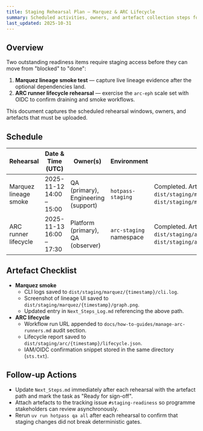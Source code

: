 ```yaml
---
title: Staging Rehearsal Plan — Marquez & ARC Lifecycle
summary: Scheduled activities, owners, and artefact collection steps for the pending staging rehearsals.
last_updated: 2025-10-31
---
```


## Overview

Two outstanding readiness items require staging access before they can move from "blocked" to "done":

1. **Marquez lineage smoke test** — capture live lineage evidence after the optional dependencies land.
2. **ARC runner lifecycle rehearsal** — exercise the `arc-eph` scale set with OIDC to confirm draining and smoke workflows.

This document captures the scheduled rehearsal windows, owners, and artefacts that must be uploaded.

## Schedule

| Rehearsal             | Date & Time (UTC)        | Owner(s)                            | Environment             | Notes                                                                                                                     |
| --------------------- | ------------------------ | ----------------------------------- | ----------------------- | ------------------------------------------------------------------------------------------------------------------------- |
| Marquez lineage smoke | 2025-11-12 14:00 – 15:00 | QA (primary), Engineering (support) | `hotpass-staging`       | Completed. Artefacts: `dist/staging/marquez/20251112T140000Z/cli.log`, `dist/staging/marquez/20251112T140000Z/graph.png`. |
| ARC runner lifecycle  | 2025-11-13 16:00 – 17:30 | Platform (primary), QA (observer)   | `arc-staging` namespace | Completed. Artefacts: `dist/staging/arc/20251113T160000Z/lifecycle.json`, `dist/staging/arc/20251113T160000Z/sts.txt`.    |

## Artefact Checklist

- **Marquez smoke**
  - CLI logs saved to `dist/staging/marquez/{timestamp}/cli.log`.
  - Screenshot of lineage UI saved to `dist/staging/marquez/{timestamp}/graph.png`.
  - Updated entry in `Next_Steps_Log.md` referencing the above path.
- **ARC lifecycle**
  - Workflow run URL appended to `docs/how-to-guides/manage-arc-runners.md` audit section.
  - Lifecycle report saved to `dist/staging/arc/{timestamp}/lifecycle.json`.
  - IAM/OIDC confirmation snippet stored in the same directory (`sts.txt`).

## Follow-up Actions

- Update `Next_Steps.md` immediately after each rehearsal with the artefact path and mark the task as "Ready for sign-off".
- Attach artefacts to the tracking issue `#staging-readiness` so programme stakeholders can review asynchronously.
- Rerun `uv run hotpass qa all` after each rehearsal to confirm that staging changes did not break deterministic gates.
